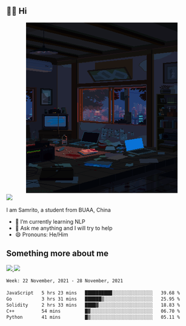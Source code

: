 ## 👋🏻 Hi

<div align="center">
<img alt="GIF" src="https://github.com/xiangsam/xiangsam/blob/271390e4ab50820a4594e3cb94b7ffaa6293de72/0_0EUAvTumWsRa2k6F.gif" width=400 height=450/>
</div>

<a href="https://github.com/xiangsam">
  <img src="https://komarev.com/ghpvc/?username=xiangsam&style=flat-square" />
</a>

I am Samrito, a student from BUAA, China
- 🌱 I’m currently learning NLP
- 💬 Ask me anything and I will try to help
- 😄 Pronouns: He/Him


## Something more about me
<a href="https://github.com/xiangsam">
  <img src="https://github-readme-stats.vercel.app/api?username=xiangsam&show_icons=true&hide_border=true" />
</a>


<a href="https://github.com/xiangsam">
  <img src="https://github-readme-stats.vercel.app/api/top-langs/?username=xiangsam&layout=compact" />
</a>

<!--START_SECTION:waka-->
```text
Week: 22 November, 2021 - 28 November, 2021

JavaScript   5 hrs 23 mins   ██████████░░░░░░░░░░░░░░░   39.68 % 
Go           3 hrs 31 mins   ██████▒░░░░░░░░░░░░░░░░░░   25.95 % 
Solidity     2 hrs 33 mins   ████▓░░░░░░░░░░░░░░░░░░░░   18.83 % 
C++          54 mins         █▓░░░░░░░░░░░░░░░░░░░░░░░   06.70 % 
Python       41 mins         █▒░░░░░░░░░░░░░░░░░░░░░░░   05.11 % 
```
<!--END_SECTION:waka-->

<!---
xiangsam/xiangsam is a ✨ special ✨ repository because its `README.md` (this file) appears on your GitHub profile.
You can click the Preview link to take a look at your changes.
--->

